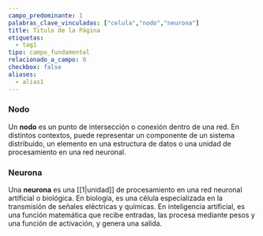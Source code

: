 ```yaml
---
campo_predominante: 1
palabras_clave_vinculadas: ["celula","nodo","neurona"]
title: Titulo de la Página
etiquetas:
  - tag1
tipo: campo_fundamental
relacionado_a_campo: 0
checkbox: false
aliases:
  - alias1
---
```


### **Nodo**

Un **nodo** es un punto de intersección o conexión dentro de una red. En distintos contextos, puede representar un componente de un sistema distribuido, un elemento en una estructura de datos o una unidad de procesamiento en una red neuronal.

### **Neurona**

Una **neurona** es una [[1|unidad]] de procesamiento en una red neuronal artificial o biológica. En biología, es una célula especializada en la transmisión de señales eléctricas y químicas. En inteligencia artificial, es una función matemática que recibe entradas, las procesa mediante pesos y una función de activación, y genera una salida.